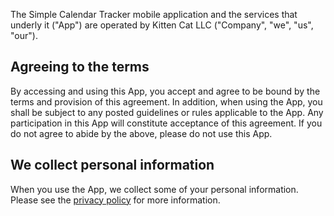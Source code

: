 The Simple Calendar Tracker mobile application and the services that underly it ("App")
are operated by Kitten Cat LLC ("Company", "we", "us", "our").

## Agreeing to the terms

By accessing and using this App, you accept and agree to be bound by the terms and
provision of this agreement. In addition, when using the App, you shall be subject to any
posted guidelines or rules applicable to the App. Any participation in this App will
constitute acceptance of this agreement. If you do not agree to abide by the above, please
do not use this App.

## We collect personal information

When you use the App, we collect some of your personal information. Please see the [privacy policy](https://www.simplecalendartracker.com/privacy) for more information.